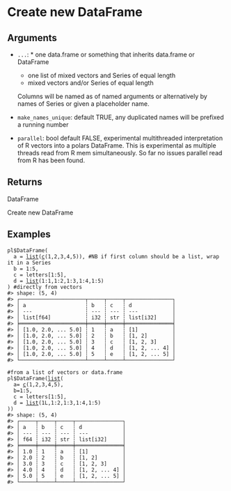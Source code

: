# Create new DataFrame

## Arguments

- `...`:  * one data.frame or something that inherits data.frame or DataFrame
     * one list of mixed vectors and Series of equal length
     * mixed vectors and/or Series of equal length
    
    Columns will be named as of named arguments or alternatively by names of Series or given a placeholder name.
- `make_names_unique`: default TRUE, any duplicated names will be prefixed a running number
- `parallel`: bool default FALSE, experimental multithreaded interpretation of R vectors into a polars DataFrame. This is experimental as multiple threads read from R mem simultaneously. So far no issues parallel read from R has been found.

## Returns

DataFrame

Create new DataFrame

## Examples

<pre class='r-example'><code><span class='r-in'><span><span class='va'>pl</span><span class='op'>$</span><span class='fu'>DataFrame</span><span class='op'>(</span></span></span>
<span class='r-in'><span>  a <span class='op'>=</span> <span class='fu'><a href='https://rdrr.io/r/base/list.html'>list</a></span><span class='op'>(</span><span class='fu'><a href='https://rdrr.io/r/base/c.html'>c</a></span><span class='op'>(</span><span class='fl'>1</span>,<span class='fl'>2</span>,<span class='fl'>3</span>,<span class='fl'>4</span>,<span class='fl'>5</span><span class='op'>)</span><span class='op'>)</span>, <span class='co'>#NB if first column should be a list, wrap it in a Series</span></span></span>
<span class='r-in'><span>  b <span class='op'>=</span> <span class='fl'>1</span><span class='op'>:</span><span class='fl'>5</span>,</span></span>
<span class='r-in'><span>  c <span class='op'>=</span> <span class='va'>letters</span><span class='op'>[</span><span class='fl'>1</span><span class='op'>:</span><span class='fl'>5</span><span class='op'>]</span>,</span></span>
<span class='r-in'><span>  d <span class='op'>=</span> <span class='fu'><a href='https://rdrr.io/r/base/list.html'>list</a></span><span class='op'>(</span><span class='fl'>1</span><span class='op'>:</span><span class='fl'>1</span>,<span class='fl'>1</span><span class='op'>:</span><span class='fl'>2</span>,<span class='fl'>1</span><span class='op'>:</span><span class='fl'>3</span>,<span class='fl'>1</span><span class='op'>:</span><span class='fl'>4</span>,<span class='fl'>1</span><span class='op'>:</span><span class='fl'>5</span><span class='op'>)</span></span></span>
<span class='r-in'><span><span class='op'>)</span> <span class='co'>#directly from vectors</span></span></span>
<span class='r-out co'><span class='r-pr'>#&gt;</span> shape: (5, 4)</span>
<span class='r-out co'><span class='r-pr'>#&gt;</span> ┌─────────────────────┬─────┬─────┬───────────────┐</span>
<span class='r-out co'><span class='r-pr'>#&gt;</span> │ a                   ┆ b   ┆ c   ┆ d             │</span>
<span class='r-out co'><span class='r-pr'>#&gt;</span> │ ---                 ┆ --- ┆ --- ┆ ---           │</span>
<span class='r-out co'><span class='r-pr'>#&gt;</span> │ list[f64]           ┆ i32 ┆ str ┆ list[i32]     │</span>
<span class='r-out co'><span class='r-pr'>#&gt;</span> ╞═════════════════════╪═════╪═════╪═══════════════╡</span>
<span class='r-out co'><span class='r-pr'>#&gt;</span> │ [1.0, 2.0, ... 5.0] ┆ 1   ┆ a   ┆ [1]           │</span>
<span class='r-out co'><span class='r-pr'>#&gt;</span> │ [1.0, 2.0, ... 5.0] ┆ 2   ┆ b   ┆ [1, 2]        │</span>
<span class='r-out co'><span class='r-pr'>#&gt;</span> │ [1.0, 2.0, ... 5.0] ┆ 3   ┆ c   ┆ [1, 2, 3]     │</span>
<span class='r-out co'><span class='r-pr'>#&gt;</span> │ [1.0, 2.0, ... 5.0] ┆ 4   ┆ d   ┆ [1, 2, ... 4] │</span>
<span class='r-out co'><span class='r-pr'>#&gt;</span> │ [1.0, 2.0, ... 5.0] ┆ 5   ┆ e   ┆ [1, 2, ... 5] │</span>
<span class='r-out co'><span class='r-pr'>#&gt;</span> └─────────────────────┴─────┴─────┴───────────────┘</span>
<span class='r-in'><span></span></span>
<span class='r-in'><span><span class='co'>#from a list of vectors or data.frame</span></span></span>
<span class='r-in'><span><span class='va'>pl</span><span class='op'>$</span><span class='fu'>DataFrame</span><span class='op'>(</span><span class='fu'><a href='https://rdrr.io/r/base/list.html'>list</a></span><span class='op'>(</span></span></span>
<span class='r-in'><span>  a<span class='op'>=</span> <span class='fu'><a href='https://rdrr.io/r/base/c.html'>c</a></span><span class='op'>(</span><span class='fl'>1</span>,<span class='fl'>2</span>,<span class='fl'>3</span>,<span class='fl'>4</span>,<span class='fl'>5</span><span class='op'>)</span>,</span></span>
<span class='r-in'><span>  b<span class='op'>=</span><span class='fl'>1</span><span class='op'>:</span><span class='fl'>5</span>,</span></span>
<span class='r-in'><span>  c <span class='op'>=</span> <span class='va'>letters</span><span class='op'>[</span><span class='fl'>1</span><span class='op'>:</span><span class='fl'>5</span><span class='op'>]</span>,</span></span>
<span class='r-in'><span>  d <span class='op'>=</span> <span class='fu'><a href='https://rdrr.io/r/base/list.html'>list</a></span><span class='op'>(</span><span class='fl'>1L</span>,<span class='fl'>1</span><span class='op'>:</span><span class='fl'>2</span>,<span class='fl'>1</span><span class='op'>:</span><span class='fl'>3</span>,<span class='fl'>1</span><span class='op'>:</span><span class='fl'>4</span>,<span class='fl'>1</span><span class='op'>:</span><span class='fl'>5</span><span class='op'>)</span></span></span>
<span class='r-in'><span><span class='op'>)</span><span class='op'>)</span></span></span>
<span class='r-out co'><span class='r-pr'>#&gt;</span> shape: (5, 4)</span>
<span class='r-out co'><span class='r-pr'>#&gt;</span> ┌─────┬─────┬─────┬───────────────┐</span>
<span class='r-out co'><span class='r-pr'>#&gt;</span> │ a   ┆ b   ┆ c   ┆ d             │</span>
<span class='r-out co'><span class='r-pr'>#&gt;</span> │ --- ┆ --- ┆ --- ┆ ---           │</span>
<span class='r-out co'><span class='r-pr'>#&gt;</span> │ f64 ┆ i32 ┆ str ┆ list[i32]     │</span>
<span class='r-out co'><span class='r-pr'>#&gt;</span> ╞═════╪═════╪═════╪═══════════════╡</span>
<span class='r-out co'><span class='r-pr'>#&gt;</span> │ 1.0 ┆ 1   ┆ a   ┆ [1]           │</span>
<span class='r-out co'><span class='r-pr'>#&gt;</span> │ 2.0 ┆ 2   ┆ b   ┆ [1, 2]        │</span>
<span class='r-out co'><span class='r-pr'>#&gt;</span> │ 3.0 ┆ 3   ┆ c   ┆ [1, 2, 3]     │</span>
<span class='r-out co'><span class='r-pr'>#&gt;</span> │ 4.0 ┆ 4   ┆ d   ┆ [1, 2, ... 4] │</span>
<span class='r-out co'><span class='r-pr'>#&gt;</span> │ 5.0 ┆ 5   ┆ e   ┆ [1, 2, ... 5] │</span>
<span class='r-out co'><span class='r-pr'>#&gt;</span> └─────┴─────┴─────┴───────────────┘</span>
 </code></pre>